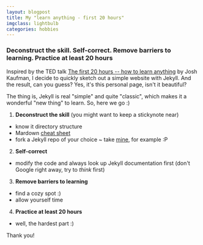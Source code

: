 ```yaml
---
layout: blogpost
title: My "learn anything - first 20 hours"
imgclass: lightbulb
categories: hobbies
---
```

### Deconstruct the skill. Self-correct. Remove barriers to learning. Practice at least 20 hours

Inspired by the TED talk [The first 20 hours -- how to learn anything](https://www.youtube.com/watch?v=5MgBikgcWnY) by Josh Kaufman, I decide to quickly sketch out a simple website with Jekyll. And the result, can you guess? Yes, it's this personal page, isn't it beautiful?

The thing is, Jekyll is real "simple" and quite "classic", which makes it a wonderful "new thing" to learn. So, here we go :)

1. **Deconstruct the skill** (you might want to keep a stickynote near)
  * know it directory structure 
  * Mardown [cheat sheet](https://github.com/adam-p/markdown-here/wiki/Markdown-Cheatsheet)
  * fork a Jekyll repo of your choice ~ take [mine](https://github.com/dungtn/dungtn.github.io), for example :P
2. **Self-correct**
  * modify the code and always look up Jekyll documentation first (don't Google right away, try to _think_ first)
3. **Remove barriers to learning**
  * find a cozy spot :)
  * allow yourself time
4. **Practice at least 20 hours**
  * well, the hardest part :)

Thank you!